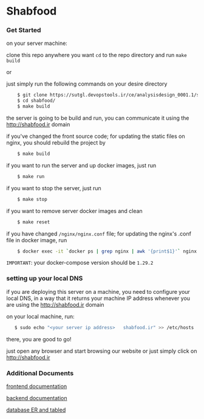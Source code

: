 # Shabfood

### Get Started

on your server machine:

clone this repo anywhere you want
```cd``` to the repo directory and run ```make build```

or

just simply run the following commands on your desire directory

```bash
    $ git clone https://sutgl.devopstools.ir/ce/analysisdesign_0001.1/students-teams/Group6/mvp/shabfood.git
    $ cd shabfood/
    $ make build
```

the server is going to be build and run, you can communicate it using the http://shabfood.ir domain

if you've changed the front source code; for updating the static files on nginx, you should rebuild the project by
```bash
    $ make build
```

if you want to run the server and up docker images, just run 
```bash
    $ make run
```

if you want to stop the server, just run 
```bash
    $ make stop
```

if you want to remove server docker images and clean
```bash
    $ make reset
```

if you have changed `/nginx/nginx.conf` file; for updating the nginx's .conf file in docker image, run
```bash
    $ docker exec -it `docker ps | grep nginx | awk '{print$1}'` nginx -s reload
```

`IMPORTANT`: your docker-compose version should be `1.29.2`

### setting up your local DNS
if you are deploying this server on a machine, you need to configure your local DNS, in a way that it returns your machine IP address 
whenever you are using the http://shabfood.ir domain

on your local machine, run:
```bash
   $ sudo echo "<your server ip address>   shabfood.ir" >> /etc/hosts
```  
there, you are good to go!

 just open any browser and start browsing our website or just simply click on http://shabfood.ir
 
### Additional Documents 

[frontend documentation](/front/README.md)

[backend documentation](/backend/README.md)

[database ER and tabled](/backend/db/docs/README.md)